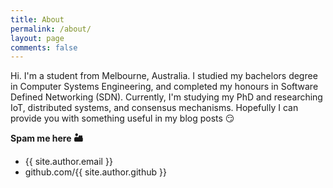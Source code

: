 ```yaml
---
title: About
permalink: /about/
layout: page
comments: false
---
```


Hi. I'm a student from Melbourne, Australia. I studied my bachelors degree in Computer Systems Engineering, and completed my honours in Software Defined Networking (SDN). Currently, I'm studying my PhD and researching IoT, distributed systems, and consensus mechanisms. Hopefully I can provide you with something useful in my blog posts 😏


**Spam me here 🏜**

- {{ site.author.email }}
- github.com/{{ site.author.github }}
